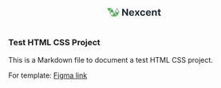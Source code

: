 <div align="center">
  <img src="assets/images/Logo.png" alt="Image Description">
</div>

#

### Test HTML CSS Project
This is a Markdown file to document a test HTML CSS project.

For template: 
<a href="https://www.figma.com/file/FHtfmoZtSmJ20xfxFILx1f/Responsive-Landing-Page-Design-%7C-Website-Home-Page-Design-%7C-Agency-Website-UI-Design-(Community)?type=design&node-id=1-2&mode=design&t=5zrRfQYBqmqwFFoX-0" target="_blank">
    Figma link
</a>